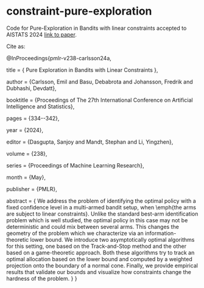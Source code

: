 # constraint-pure-exploration

Code for Pure-Exploration in Bandits with linear constraints accepted to AISTATS 2024 [link to paper](https://arxiv.org/abs/2306.12774). 

Cite as:


@InProceedings{pmlr-v238-carlsson24a,

  title = 	 { Pure Exploration in Bandits with Linear Constraints },
  
  author =       {Carlsson, Emil and Basu, Debabrota and Johansson, Fredrik and Dubhashi, Devdatt},
  
  booktitle = 	 {Proceedings of The 27th International Conference on Artificial Intelligence and Statistics},
  
  pages = 	 {334--342},
  
  year = 	 {2024},
  
  editor = 	 {Dasgupta, Sanjoy and Mandt, Stephan and Li, Yingzhen},
  
  volume = 	 {238},
  
  series = 	 {Proceedings of Machine Learning Research},
  
  month = 	 {May},
  
  publisher =    {PMLR},
  
  abstract = 	 { We address the problem of identifying the optimal policy with a fixed confidence level in a multi-armed bandit setup, when \emph{the arms are subject to linear constraints}. Unlike the standard best-arm identification problem which is well studied, the optimal policy in this case may not be deterministic and could mix between several arms. This changes the geometry of the problem which we characterize via an information-theoretic lower bound. We introduce two asymptotically optimal algorithms for this setting, one based on the Track-and-Stop method and the other based on a game-theoretic approach. Both these algorithms try to track an optimal allocation based on the lower bound and computed by a weighted projection onto the boundary of a normal cone. Finally, we provide empirical results that validate our bounds and visualize how constraints change the hardness of the problem. }
}
